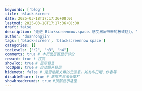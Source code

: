 ```yaml
---
keywords: ['blog']
title: 'Black Screen'
date: 2025-03-18T17:17:36+08:00
lastmod: 2025-03-18T17:17:36+08:00
draft: false
description: '走进 Blackscreennow.space，感受黑屏带来的极致魅力。'
author: 'duanhongjin'
tags: ['black-screen', 'blackscreennow.space']
categories: []
tocLevels: ["h2", "h3", "h4"]
comments: true # 本页面是否显示评论
reward: true # 打赏
showToc: true # 显示目录
TocOpen: true # 自动展开目录
hidemeta: false # 是否隐藏文章的元信息，如发布日期、作者等
disableShare: true # 底部不显示分享栏
showbreadcrumbs: true #顶部显示路径
---
```

